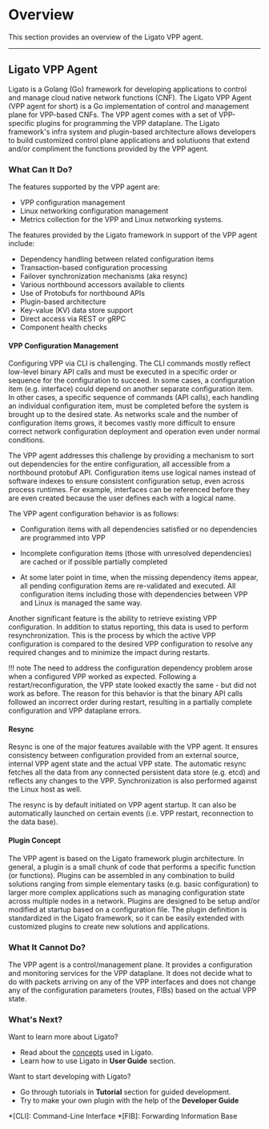 # Overview

This section provides an overview of the Ligato VPP agent.

---

## Ligato VPP Agent

Ligato is a Golang (Go) framework for developing applications to control and manage cloud native network functions (CNF). The Ligato VPP Agent (VPP agent for short) is a Go implementation of control and management plane for VPP-based CNFs. The VPP agent comes with a set of VPP-specific plugins for programming the VPP dataplane. The Ligato framework's infra system and plugin-based architecture allows developers to build customized control plane applications and solutiuons that extend and/or compliment the functions provided by the VPP agent.  

### What Can It Do?

The features supported by the VPP agent are:

* VPP configuration management
* Linux networking configuration management
* Metrics collection for the VPP and Linux networking systems.

The features provided by the Ligato framework in support of the VPP agent include: 

* Dependency handling between related configuration items
* Transaction-based configuration processing
* Failover synchronization mechanisms (aka resync)
* Various northbound accessors available to clients
* Use of Protobufs for northbound APIs
* Plugin-based architecture
* Key-value (KV) data store support
* Direct access via REST or gRPC
* Component health checks

#### VPP Configuration Management

Configuring VPP via CLI is challenging. The CLI commands mostly reflect low-level binary API calls and must be executed in a specific order or sequence for the configuration to succeed. In some cases, a configuration item (e.g. interface) could depend on another separate configuration item. In other cases, a specific sequence of commands (API calls), each handling an individual configuration item, must be completed before the system is brought up to the desired state. As networks scale and the number of configuration items grows, it becomes vastly more difficult to ensure correct network configuration deployment and operation even under normal conditions. 

The VPP agent addresses this challenge by providing a mechanism to sort out dependencies for the entire configuration, all accessible from a northbound protobuf API. Configuration items use logical names instead of software indexes to ensure consistent configuration setup, even across process runtimes. For example, interfaces can be referenced before they are even created because the user defines each with a logical name.  

The VPP agent configuration behavior is as follows:

* Configuration items with all dependencies satisfied or no dependencies are programmed into VPP

* Incomplete configuration items (those with unresolved dependencies) are cached or if possible partially completed

*  At some later point in time, when the missing dependency items appear, all pending configuration items are re-validated and executed. All configuration items including those with dependencies between VPP and Linux is managed the same way.

Another significant feature is the ability to retrieve existing VPP configuration. In addition to status reporting, this data is used to perform resynchronization. This is the process by which the active VPP configuration is compared to the desired VPP configuration to resolve any required changes and to minimize the impact during restarts.

!!! note
The need to address the configuration dependency problem arose when a configured VPP worked as expected. Following a restart/reconfiguration, the VPP state looked exactly the same - but did not work as before. The reason for this behavior is that the binary API calls followed an incorrect order during restart, resulting in a partially complete configuration and VPP dataplane errors.

#### Resync

Resync is one of the major features available with the VPP agent. It ensures consistency between configuration provided from an external source, internal VPP agent state and the actual VPP state. The automatic resync fetches all the data from any connected persistent data store (e.g. etcd) and reflects any changes to the VPP. Synchronization is also performed against the Linux host as well. 

The resync is by default initiated on VPP agent startup. It can also be automatically launched on certain events (i.e. VPP restart, reconnection to the data base). 

#### Plugin Concept

The VPP agent is based on the Ligato framework plugin architecture. In general, a plugin is a small chunk of code that performs a specific function (or functions). Plugins can be assembled in any combination to build solutions ranging from simple elementary tasks (e.g. basic configuration) to larger more complex applications such as managing configuration state across multiple nodes in a network. Plugins are designed to be setup and/or modified at startup based on a configuration file. The plugin definition is standardized in the Ligato framework, so it can be easily extended with customized plugins to create new solutions and applications.
  
### What It Cannot Do?

The VPP agent is a control/management plane. It provides a configuration and monitoring services for the VPP dataplane. It does not decide what to do with packets arriving on any of the VPP interfaces and does not change any of the configuration parameters (routes, FIBs) based on the actual VPP state.

### What's Next?

Want to learn more about Ligato?

* Read about the [concepts][concepts] used in Ligato.
* Learn how to use Ligato in **User Guide** section.

Want to start developing with Ligato?

* Go through tutorials in **Tutorial** section for guided development.
* Try to make your own plugin with the help of the **Developer Guide**

[concepts]: ../user-guide/concepts.md

*[CLI]: Command-Line Interface
*[FIB]: Forwarding Information Base
